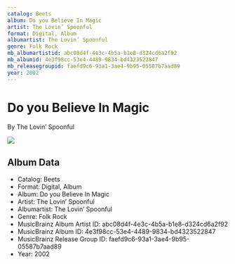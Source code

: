 ```yaml
---
catalog: Beets
album: Do you Believe In Magic
artist: The Lovin’ Spoonful
format: Digital, Album
albumartist: The Lovin’ Spoonful
genre: Folk Rock
mb_albumartistid: abc08d4f-4e3c-4b5a-b1e8-d324cd6a2f92
mb_albumid: 4e3f98cc-53e4-4489-9834-bd4323522847
mb_releasegroupid: faefd9c6-93a1-3ae4-9b95-05587b7aad89
year: 2002
---
```


# Do you Believe In Magic

By The Lovin’ Spoonful

![](../../assets/beetscovers/The_Lovin’_Spoonful-Do_you_Believe_In_Magic.jpg)

## Album Data

- Catalog: Beets
- Format: Digital, Album
- Album: Do you Believe In Magic
- Artist: The Lovin’ Spoonful
- Albumartist: The Lovin’ Spoonful
- Genre: Folk Rock
- MusicBrainz Album Artist ID: abc08d4f-4e3c-4b5a-b1e8-d324cd6a2f92
- MusicBrainz Album ID: 4e3f98cc-53e4-4489-9834-bd4323522847
- MusicBrainz Release Group ID: faefd9c6-93a1-3ae4-9b95-05587b7aad89
- Year: 2002

